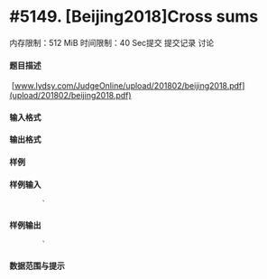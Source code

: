 
# #5149. [Beijing2018]Cross sums
内存限制：512 MiB 时间限制：40 Sec提交 提交记录 讨论
#### 题目描述
 [www.lydsy.com/JudgeOnline/upload/201802/beijing2018.pdf](upload/201802/beijing2018.pdf)
#### 输入格式

#### 输出格式

#### 样例

#### 样例输入

			`
#### 样例输出

			`
#### 数据范围与提示

